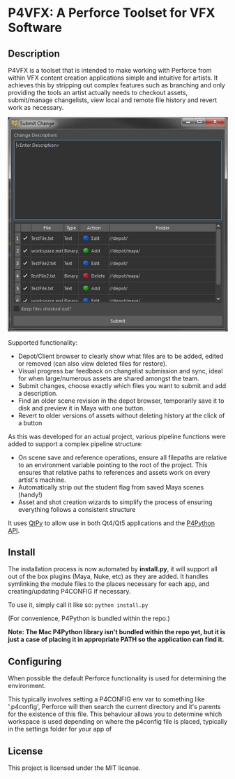 # P4VFX: A Perforce Toolset for VFX Software

## Description
P4VFX is a toolset that is intended to make working with Perforce from within VFX content creation applications simple and intuitive for artists. It achieves this by stripping out complex features such as branching and only providing the tools an artist actually needs to checkout assets, submit/manage changelists, view local and remote file history and revert work as necessary.

![Alt text](images/image01.png?raw=true "Perforce for Maya Changelist Interface")

Supported functionality:
* Depot/Client browser to clearly show what files are to be added, edited or removed (can also view deleted files for restore).
* Visual progress bar feedback on changelist submission and sync, ideal for when large/numerous assets are shared amongst the team.
* Submit changes, choose exactly which files you want to submit and add a description.
* Find an older scene revision in the depot browser, temporarily save it to disk and preview it in Maya with one button.
* Revert to older versions of assets without deleting history at the click of a button

As this was developed for an actual project, various pipeline functions were added to support a complex pipeline structure:
* On scene save and reference operations, ensure all filepaths are relative to an environment variable pointing to the root of the project. This ensures that relative paths to references and assets work on every artist's machine.
* Automatically strip out the student flag from saved Maya scenes (handy!)
* Asset and shot creation wizards to simplify the process of ensuring everything follows a consistent structure

It uses [QtPy](https://github.com/spyder-ide/qtpy) to allow use in both Qt4/Qt5 applications and the [P4Python API](https://www.perforce.com/downloads/helix#product-54).

## Install

The installation process is now automated by **install.py**, it will support all out of the box plugins (Maya, Nuke, etc) as they are added. It handles symlinking the module files to the places necessary for each app, and creating/updating P4CONFIG if necessary.

To use it, simply call it like so:
```python install.py```

(For convenience, P4Python is bundled within the repo.)

**Note: The Mac P4Python library isn't bundled within the repo yet, but it is just a case of placing it in appropriate PATH so the application can find it.**

## Configuring

When possible the default Perforce functionality is used for determining the environment.

This typically involves setting a P4CONFIG env var to something like '.p4config', Perforce will then search the current directory and it's parents for the existence of this file. This behaviour allows you to determine which workspace is used depending on where the p4config file is placed, typically in the settings folder for your app of 


## License

This project is licensed under the MIT license.

